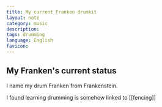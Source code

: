 ```yaml
---
title: My current Franken drumkit
layout: note
category: music
description:
tags: drumming
language: English
favicon: 
---
```


## My Franken's current status

I name my drum Franken from Frankenstein. 

I found learning drumming is somehow linked to [[fencing]]
